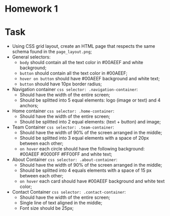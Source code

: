 # Homework 1 

# Task
- Using CSS grid layout, create an HTML page that respects the same schema found in the `page_layout.png`;
- General selectors:
    +   `body` should contain all the text color in #00AEEF and white background;
    +   `button` should contain all the text color in #00AEEF;
    +   `hover on button` should have #00AEEF background and white text;
    +   `button` should have 10px border radius;
- Navigation container `css selector: .navigation-container`:
    +   Should have the width of the entire screen;
    +   Should be splitted into 5 equal elements: logo (image or text) and 4 anchors;
- Home container `css selector: .home-container`:
    +   Should have the width of the entire screen;
    +   Should be splitted into 2 equal elements: (text + button) and image;
- Team Container `css selector: .team-container`:
    +   Should have the width of 90% of the screen arranged in the middle;
    +   Should be splitted into 3 equal elements with a space of 20px between each other;
    +   `on hover` each circle should have the following background: #00AEEF #0000FF #FF00FF and white text;
- About Container `css selector: .about-container`:
    +   Should have the width of 90% of the screen arranged in the middle;
    +   Should be splitted into 4 equals elements with a space of 15 px between each other;
    +   `on hover` each card should have #00AEEF background and white text color;
- Contact Container `css selector: .contact-container`:
    +   Should have the width of the entire screen;
    +   Single line of text aligned in the middle;
    +   Font size should be 25px;
